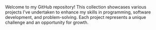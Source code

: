 Welcome to my GitHub repository! This collection showcases various projects I've undertaken to enhance my skills in programming, software development, and problem-solving. Each project represents a unique challenge and an opportunity for growth.
